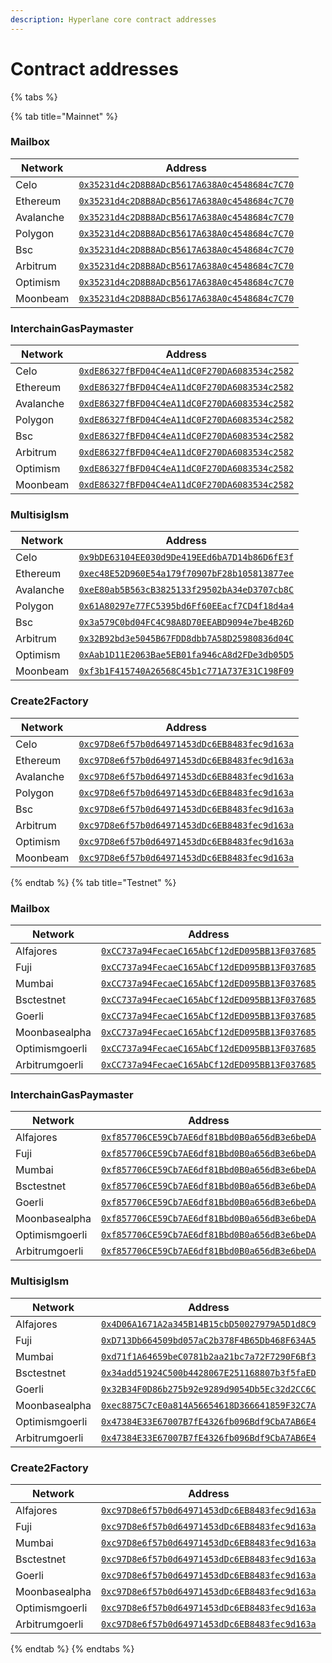 ```yaml
---
description: Hyperlane core contract addresses
---
```


# Contract addresses

{% tabs %}

{% tab title="Mainnet" %}
### Mailbox

| Network   | Address                                                                                                                            |
| --------- | ---------------------------------------------------------------------------------------------------------------------------------- |
| Celo      | [`0x35231d4c2D8B8ADcB5617A638A0c4548684c7C70`](https://celoscan.io/address/0x35231d4c2D8B8ADcB5617A638A0c4548684c7C70)             |
| Ethereum  | [`0x35231d4c2D8B8ADcB5617A638A0c4548684c7C70`](https://etherscan.io/address/0x35231d4c2D8B8ADcB5617A638A0c4548684c7C70)            |
| Avalanche | [`0x35231d4c2D8B8ADcB5617A638A0c4548684c7C70`](https://snowtrace.io/address/0x35231d4c2D8B8ADcB5617A638A0c4548684c7C70)            |
| Polygon   | [`0x35231d4c2D8B8ADcB5617A638A0c4548684c7C70`](https://polygonscan.com/address/0x35231d4c2D8B8ADcB5617A638A0c4548684c7C70)         |
| Bsc       | [`0x35231d4c2D8B8ADcB5617A638A0c4548684c7C70`](https://bscscan.com/address/0x35231d4c2D8B8ADcB5617A638A0c4548684c7C70)             |
| Arbitrum  | [`0x35231d4c2D8B8ADcB5617A638A0c4548684c7C70`](https://arbiscan.io/address/0x35231d4c2D8B8ADcB5617A638A0c4548684c7C70)             |
| Optimism  | [`0x35231d4c2D8B8ADcB5617A638A0c4548684c7C70`](https://optimistic.etherscan.io/address/0x35231d4c2D8B8ADcB5617A638A0c4548684c7C70) |
| Moonbeam  | [`0x35231d4c2D8B8ADcB5617A638A0c4548684c7C70`](https://moonscan.io/address/0x35231d4c2D8B8ADcB5617A638A0c4548684c7C70)             |


### InterchainGasPaymaster

| Network   | Address                                                                                                                            |
| --------- | ---------------------------------------------------------------------------------------------------------------------------------- |
| Celo      | [`0xdE86327fBFD04C4eA11dC0F270DA6083534c2582`](https://celoscan.io/address/0xdE86327fBFD04C4eA11dC0F270DA6083534c2582)             |
| Ethereum  | [`0xdE86327fBFD04C4eA11dC0F270DA6083534c2582`](https://etherscan.io/address/0xdE86327fBFD04C4eA11dC0F270DA6083534c2582)            |
| Avalanche | [`0xdE86327fBFD04C4eA11dC0F270DA6083534c2582`](https://snowtrace.io/address/0xdE86327fBFD04C4eA11dC0F270DA6083534c2582)            |
| Polygon   | [`0xdE86327fBFD04C4eA11dC0F270DA6083534c2582`](https://polygonscan.com/address/0xdE86327fBFD04C4eA11dC0F270DA6083534c2582)         |
| Bsc       | [`0xdE86327fBFD04C4eA11dC0F270DA6083534c2582`](https://bscscan.com/address/0xdE86327fBFD04C4eA11dC0F270DA6083534c2582)             |
| Arbitrum  | [`0xdE86327fBFD04C4eA11dC0F270DA6083534c2582`](https://arbiscan.io/address/0xdE86327fBFD04C4eA11dC0F270DA6083534c2582)             |
| Optimism  | [`0xdE86327fBFD04C4eA11dC0F270DA6083534c2582`](https://optimistic.etherscan.io/address/0xdE86327fBFD04C4eA11dC0F270DA6083534c2582) |
| Moonbeam  | [`0xdE86327fBFD04C4eA11dC0F270DA6083534c2582`](https://moonscan.io/address/0xdE86327fBFD04C4eA11dC0F270DA6083534c2582)             |


### MultisigIsm

| Network   | Address                                                                                                                            |
| --------- | ---------------------------------------------------------------------------------------------------------------------------------- |
| Celo      | [`0x9bDE63104EE030d9De419EEd6bA7D14b86D6fE3f`](https://celoscan.io/address/0x9bDE63104EE030d9De419EEd6bA7D14b86D6fE3f)             |
| Ethereum  | [`0xec48E52D960E54a179f70907bF28b105813877ee`](https://etherscan.io/address/0xec48E52D960E54a179f70907bF28b105813877ee)            |
| Avalanche | [`0xeE80ab5B563cB3825133f29502bA34eD3707cb8C`](https://snowtrace.io/address/0xeE80ab5B563cB3825133f29502bA34eD3707cb8C)            |
| Polygon   | [`0x61A80297e77FC5395bd6Ff60EEacf7CD4f18d4a4`](https://polygonscan.com/address/0x61A80297e77FC5395bd6Ff60EEacf7CD4f18d4a4)         |
| Bsc       | [`0x3a579C0bd04FC4C98A8D70EEABD9094e7be4B26D`](https://bscscan.com/address/0x3a579C0bd04FC4C98A8D70EEABD9094e7be4B26D)             |
| Arbitrum  | [`0x32B92bd3e5045B67FDD8dbb7A58D25980836d04C`](https://arbiscan.io/address/0x32B92bd3e5045B67FDD8dbb7A58D25980836d04C)             |
| Optimism  | [`0xAab1D11E2063Bae5EB01fa946cA8d2FDe3db05D5`](https://optimistic.etherscan.io/address/0xAab1D11E2063Bae5EB01fa946cA8d2FDe3db05D5) |
| Moonbeam  | [`0xf3b1F415740A26568C45b1c771A737E31C198F09`](https://moonscan.io/address/0xf3b1F415740A26568C45b1c771A737E31C198F09)             |


### Create2Factory

| Network   | Address                                                                                                                            |
| --------- | ---------------------------------------------------------------------------------------------------------------------------------- |
| Celo      | [`0xc97D8e6f57b0d64971453dDc6EB8483fec9d163a`](https://celoscan.io/address/0xc97D8e6f57b0d64971453dDc6EB8483fec9d163a)             |
| Ethereum  | [`0xc97D8e6f57b0d64971453dDc6EB8483fec9d163a`](https://etherscan.io/address/0xc97D8e6f57b0d64971453dDc6EB8483fec9d163a)            |
| Avalanche | [`0xc97D8e6f57b0d64971453dDc6EB8483fec9d163a`](https://snowtrace.io/address/0xc97D8e6f57b0d64971453dDc6EB8483fec9d163a)            |
| Polygon   | [`0xc97D8e6f57b0d64971453dDc6EB8483fec9d163a`](https://polygonscan.com/address/0xc97D8e6f57b0d64971453dDc6EB8483fec9d163a)         |
| Bsc       | [`0xc97D8e6f57b0d64971453dDc6EB8483fec9d163a`](https://bscscan.com/address/0xc97D8e6f57b0d64971453dDc6EB8483fec9d163a)             |
| Arbitrum  | [`0xc97D8e6f57b0d64971453dDc6EB8483fec9d163a`](https://arbiscan.io/address/0xc97D8e6f57b0d64971453dDc6EB8483fec9d163a)             |
| Optimism  | [`0xc97D8e6f57b0d64971453dDc6EB8483fec9d163a`](https://optimistic.etherscan.io/address/0xc97D8e6f57b0d64971453dDc6EB8483fec9d163a) |
| Moonbeam  | [`0xc97D8e6f57b0d64971453dDc6EB8483fec9d163a`](https://moonscan.io/address/0xc97D8e6f57b0d64971453dDc6EB8483fec9d163a)             |


{% endtab %}
{% tab title="Testnet" %}
### Mailbox

| Network        | Address                                                                                                                                 |
| -------------- | --------------------------------------------------------------------------------------------------------------------------------------- |
| Alfajores      | [`0xCC737a94FecaeC165AbCf12dED095BB13F037685`](https://alfajores.celoscan.io/address/0xCC737a94FecaeC165AbCf12dED095BB13F037685)        |
| Fuji           | [`0xCC737a94FecaeC165AbCf12dED095BB13F037685`](https://testnet.snowtrace.io/address/0xCC737a94FecaeC165AbCf12dED095BB13F037685)         |
| Mumbai         | [`0xCC737a94FecaeC165AbCf12dED095BB13F037685`](https://mumbai.polygonscan.com/address/0xCC737a94FecaeC165AbCf12dED095BB13F037685)       |
| Bsctestnet     | [`0xCC737a94FecaeC165AbCf12dED095BB13F037685`](https://testnet.bscscan.com/address/0xCC737a94FecaeC165AbCf12dED095BB13F037685)          |
| Goerli         | [`0xCC737a94FecaeC165AbCf12dED095BB13F037685`](https://goerli.etherscan.io/address/0xCC737a94FecaeC165AbCf12dED095BB13F037685)          |
| Moonbasealpha  | [`0xCC737a94FecaeC165AbCf12dED095BB13F037685`](https://moonbase.moonscan.io/address/0xCC737a94FecaeC165AbCf12dED095BB13F037685)         |
| Optimismgoerli | [`0xCC737a94FecaeC165AbCf12dED095BB13F037685`](https://goerli-optimism.etherscan.io/address/0xCC737a94FecaeC165AbCf12dED095BB13F037685) |
| Arbitrumgoerli | [`0xCC737a94FecaeC165AbCf12dED095BB13F037685`](https://goerli.arbiscan.io//address/0xCC737a94FecaeC165AbCf12dED095BB13F037685)          |


### InterchainGasPaymaster

| Network        | Address                                                                                                                                 |
| -------------- | --------------------------------------------------------------------------------------------------------------------------------------- |
| Alfajores      | [`0xf857706CE59Cb7AE6df81Bbd0B0a656dB3e6beDA`](https://alfajores.celoscan.io/address/0xf857706CE59Cb7AE6df81Bbd0B0a656dB3e6beDA)        |
| Fuji           | [`0xf857706CE59Cb7AE6df81Bbd0B0a656dB3e6beDA`](https://testnet.snowtrace.io/address/0xf857706CE59Cb7AE6df81Bbd0B0a656dB3e6beDA)         |
| Mumbai         | [`0xf857706CE59Cb7AE6df81Bbd0B0a656dB3e6beDA`](https://mumbai.polygonscan.com/address/0xf857706CE59Cb7AE6df81Bbd0B0a656dB3e6beDA)       |
| Bsctestnet     | [`0xf857706CE59Cb7AE6df81Bbd0B0a656dB3e6beDA`](https://testnet.bscscan.com/address/0xf857706CE59Cb7AE6df81Bbd0B0a656dB3e6beDA)          |
| Goerli         | [`0xf857706CE59Cb7AE6df81Bbd0B0a656dB3e6beDA`](https://goerli.etherscan.io/address/0xf857706CE59Cb7AE6df81Bbd0B0a656dB3e6beDA)          |
| Moonbasealpha  | [`0xf857706CE59Cb7AE6df81Bbd0B0a656dB3e6beDA`](https://moonbase.moonscan.io/address/0xf857706CE59Cb7AE6df81Bbd0B0a656dB3e6beDA)         |
| Optimismgoerli | [`0xf857706CE59Cb7AE6df81Bbd0B0a656dB3e6beDA`](https://goerli-optimism.etherscan.io/address/0xf857706CE59Cb7AE6df81Bbd0B0a656dB3e6beDA) |
| Arbitrumgoerli | [`0xf857706CE59Cb7AE6df81Bbd0B0a656dB3e6beDA`](https://goerli.arbiscan.io//address/0xf857706CE59Cb7AE6df81Bbd0B0a656dB3e6beDA)          |


### MultisigIsm

| Network        | Address                                                                                                                                 |
| -------------- | --------------------------------------------------------------------------------------------------------------------------------------- |
| Alfajores      | [`0x4D06A1671A2a345B14B15cbD50027979A5D1d8C9`](https://alfajores.celoscan.io/address/0x4D06A1671A2a345B14B15cbD50027979A5D1d8C9)        |
| Fuji           | [`0xD713Db664509bd057aC2b378F4B65Db468F634A5`](https://testnet.snowtrace.io/address/0xD713Db664509bd057aC2b378F4B65Db468F634A5)         |
| Mumbai         | [`0xd71f1A64659beC0781b2aa21bc7a72F7290F6Bf3`](https://mumbai.polygonscan.com/address/0xd71f1A64659beC0781b2aa21bc7a72F7290F6Bf3)       |
| Bsctestnet     | [`0x34add51924C500b4428067E251168807b3f5faED`](https://testnet.bscscan.com/address/0x34add51924C500b4428067E251168807b3f5faED)          |
| Goerli         | [`0x32B34F0D86b275b92e9289d9054Db5Ec32d2CC6C`](https://goerli.etherscan.io/address/0x32B34F0D86b275b92e9289d9054Db5Ec32d2CC6C)          |
| Moonbasealpha  | [`0xec8875C7cE0a814A56654618D366641859F32C7A`](https://moonbase.moonscan.io/address/0xec8875C7cE0a814A56654618D366641859F32C7A)         |
| Optimismgoerli | [`0x47384E33E67007B7fE4326fb096Bdf9CbA7AB6E4`](https://goerli-optimism.etherscan.io/address/0x47384E33E67007B7fE4326fb096Bdf9CbA7AB6E4) |
| Arbitrumgoerli | [`0x47384E33E67007B7fE4326fb096Bdf9CbA7AB6E4`](https://goerli.arbiscan.io//address/0x47384E33E67007B7fE4326fb096Bdf9CbA7AB6E4)          |


### Create2Factory

| Network        | Address                                                                                                                                 |
| -------------- | --------------------------------------------------------------------------------------------------------------------------------------- |
| Alfajores      | [`0xc97D8e6f57b0d64971453dDc6EB8483fec9d163a`](https://alfajores.celoscan.io/address/0xc97D8e6f57b0d64971453dDc6EB8483fec9d163a)        |
| Fuji           | [`0xc97D8e6f57b0d64971453dDc6EB8483fec9d163a`](https://testnet.snowtrace.io/address/0xc97D8e6f57b0d64971453dDc6EB8483fec9d163a)         |
| Mumbai         | [`0xc97D8e6f57b0d64971453dDc6EB8483fec9d163a`](https://mumbai.polygonscan.com/address/0xc97D8e6f57b0d64971453dDc6EB8483fec9d163a)       |
| Bsctestnet     | [`0xc97D8e6f57b0d64971453dDc6EB8483fec9d163a`](https://testnet.bscscan.com/address/0xc97D8e6f57b0d64971453dDc6EB8483fec9d163a)          |
| Goerli         | [`0xc97D8e6f57b0d64971453dDc6EB8483fec9d163a`](https://goerli.etherscan.io/address/0xc97D8e6f57b0d64971453dDc6EB8483fec9d163a)          |
| Moonbasealpha  | [`0xc97D8e6f57b0d64971453dDc6EB8483fec9d163a`](https://moonbase.moonscan.io/address/0xc97D8e6f57b0d64971453dDc6EB8483fec9d163a)         |
| Optimismgoerli | [`0xc97D8e6f57b0d64971453dDc6EB8483fec9d163a`](https://goerli-optimism.etherscan.io/address/0xc97D8e6f57b0d64971453dDc6EB8483fec9d163a) |
| Arbitrumgoerli | [`0xc97D8e6f57b0d64971453dDc6EB8483fec9d163a`](https://goerli.arbiscan.io//address/0xc97D8e6f57b0d64971453dDc6EB8483fec9d163a)          |


{% endtab %}
{% endtabs %}
